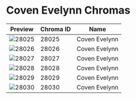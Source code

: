 # Coven Evelynn Chromas



| Preview | Chroma ID | Name |
|---------|-----------|------|
| ![28025](https://raw.communitydragon.org/latest/plugins/rcp-be-lol-game-data/global/default/v1/champion-chroma-images/28/28025.png) | 28025 | Coven Evelynn |
| ![28026](https://raw.communitydragon.org/latest/plugins/rcp-be-lol-game-data/global/default/v1/champion-chroma-images/28/28026.png) | 28026 | Coven Evelynn |
| ![28027](https://raw.communitydragon.org/latest/plugins/rcp-be-lol-game-data/global/default/v1/champion-chroma-images/28/28027.png) | 28027 | Coven Evelynn |
| ![28028](https://raw.communitydragon.org/latest/plugins/rcp-be-lol-game-data/global/default/v1/champion-chroma-images/28/28028.png) | 28028 | Coven Evelynn |
| ![28029](https://raw.communitydragon.org/latest/plugins/rcp-be-lol-game-data/global/default/v1/champion-chroma-images/28/28029.png) | 28029 | Coven Evelynn |
| ![28030](https://raw.communitydragon.org/latest/plugins/rcp-be-lol-game-data/global/default/v1/champion-chroma-images/28/28030.png) | 28030 | Coven Evelynn |